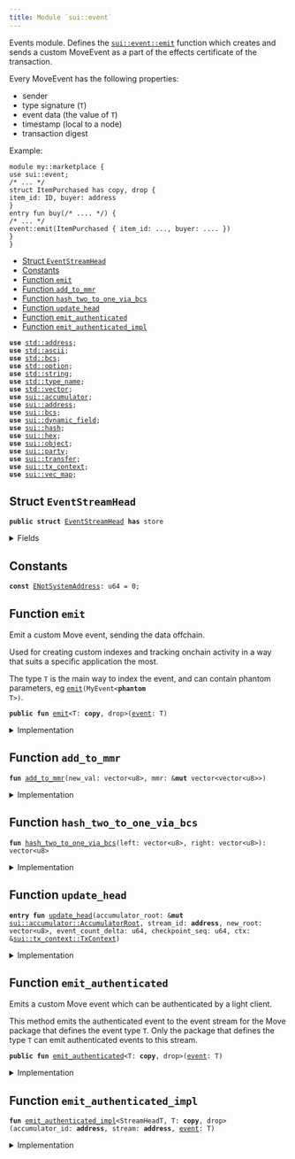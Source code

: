 ```yaml
---
title: Module `sui::event`
---
```


Events module. Defines the <code><a href="../sui/event.md#sui_event_emit">sui::event::emit</a></code> function which
creates and sends a custom MoveEvent as a part of the effects
certificate of the transaction.

Every MoveEvent has the following properties:
- sender
- type signature (<code>T</code>)
- event data (the value of <code>T</code>)
- timestamp (local to a node)
- transaction digest

Example:
```
module my::marketplace {
use sui::event;
/* ... */
struct ItemPurchased has copy, drop {
item_id: ID, buyer: address
}
entry fun buy(/* .... */) {
/* ... */
event::emit(ItemPurchased { item_id: ..., buyer: .... })
}
}
```


-  [Struct `EventStreamHead`](#sui_event_EventStreamHead)
-  [Constants](#@Constants_0)
-  [Function `emit`](#sui_event_emit)
-  [Function `add_to_mmr`](#sui_event_add_to_mmr)
-  [Function `hash_two_to_one_via_bcs`](#sui_event_hash_two_to_one_via_bcs)
-  [Function `update_head`](#sui_event_update_head)
-  [Function `emit_authenticated`](#sui_event_emit_authenticated)
-  [Function `emit_authenticated_impl`](#sui_event_emit_authenticated_impl)


<pre><code><b>use</b> <a href="../std/address.md#std_address">std::address</a>;
<b>use</b> <a href="../std/ascii.md#std_ascii">std::ascii</a>;
<b>use</b> <a href="../std/bcs.md#std_bcs">std::bcs</a>;
<b>use</b> <a href="../std/option.md#std_option">std::option</a>;
<b>use</b> <a href="../std/string.md#std_string">std::string</a>;
<b>use</b> <a href="../std/type_name.md#std_type_name">std::type_name</a>;
<b>use</b> <a href="../std/vector.md#std_vector">std::vector</a>;
<b>use</b> <a href="../sui/accumulator.md#sui_accumulator">sui::accumulator</a>;
<b>use</b> <a href="../sui/address.md#sui_address">sui::address</a>;
<b>use</b> <a href="../sui/bcs.md#sui_bcs">sui::bcs</a>;
<b>use</b> <a href="../sui/dynamic_field.md#sui_dynamic_field">sui::dynamic_field</a>;
<b>use</b> <a href="../sui/hash.md#sui_hash">sui::hash</a>;
<b>use</b> <a href="../sui/hex.md#sui_hex">sui::hex</a>;
<b>use</b> <a href="../sui/object.md#sui_object">sui::object</a>;
<b>use</b> <a href="../sui/party.md#sui_party">sui::party</a>;
<b>use</b> <a href="../sui/transfer.md#sui_transfer">sui::transfer</a>;
<b>use</b> <a href="../sui/tx_context.md#sui_tx_context">sui::tx_context</a>;
<b>use</b> <a href="../sui/vec_map.md#sui_vec_map">sui::vec_map</a>;
</code></pre>



<a name="sui_event_EventStreamHead"></a>

## Struct `EventStreamHead`



<pre><code><b>public</b> <b>struct</b> <a href="../sui/event.md#sui_event_EventStreamHead">EventStreamHead</a> <b>has</b> store
</code></pre>



<details>
<summary>Fields</summary>


<dl>
<dt>
<code>mmr: vector&lt;vector&lt;u8&gt;&gt;</code>
</dt>
<dd>
 Merkle Mountain Range of all events in the stream.
</dd>
<dt>
<code>checkpoint_seq: u64</code>
</dt>
<dd>
 Checkpoint sequence number at which the event stream was written.
</dd>
<dt>
<code>num_events: u64</code>
</dt>
<dd>
 Number of events in the stream.
</dd>
</dl>


</details>

<a name="@Constants_0"></a>

## Constants


<a name="sui_event_ENotSystemAddress"></a>



<pre><code><b>const</b> <a href="../sui/event.md#sui_event_ENotSystemAddress">ENotSystemAddress</a>: u64 = 0;
</code></pre>



<a name="sui_event_emit"></a>

## Function `emit`

Emit a custom Move event, sending the data offchain.

Used for creating custom indexes and tracking onchain
activity in a way that suits a specific application the most.

The type <code>T</code> is the main way to index the event, and can contain
phantom parameters, eg <code><a href="../sui/event.md#sui_event_emit">emit</a>(MyEvent&lt;<b>phantom</b> T&gt;)</code>.


<pre><code><b>public</b> <b>fun</b> <a href="../sui/event.md#sui_event_emit">emit</a>&lt;T: <b>copy</b>, drop&gt;(<a href="../sui/event.md#sui_event">event</a>: T)
</code></pre>



<details>
<summary>Implementation</summary>


<pre><code><b>public</b> <b>native</b> <b>fun</b> <a href="../sui/event.md#sui_event_emit">emit</a>&lt;T: <b>copy</b> + drop&gt;(<a href="../sui/event.md#sui_event">event</a>: T);
</code></pre>



</details>

<a name="sui_event_add_to_mmr"></a>

## Function `add_to_mmr`



<pre><code><b>fun</b> <a href="../sui/event.md#sui_event_add_to_mmr">add_to_mmr</a>(new_val: vector&lt;u8&gt;, mmr: &<b>mut</b> vector&lt;vector&lt;u8&gt;&gt;)
</code></pre>



<details>
<summary>Implementation</summary>


<pre><code><b>fun</b> <a href="../sui/event.md#sui_event_add_to_mmr">add_to_mmr</a>(new_val: vector&lt;u8&gt;, mmr: &<b>mut</b> vector&lt;vector&lt;u8&gt;&gt;) {
    <b>let</b> <b>mut</b> i = 0;
    <b>let</b> <b>mut</b> cur = new_val;
    <b>while</b> (i &lt; vector::length(mmr)) {
        <b>let</b> r = vector::borrow_mut(mmr, i);
        <b>if</b> (vector::is_empty(r)) {
            *r = cur;
            <b>return</b>
        } <b>else</b> {
            cur = <a href="../sui/event.md#sui_event_hash_two_to_one_via_bcs">hash_two_to_one_via_bcs</a>(*r, cur);
            *r = vector::empty();
        };
        i = i + 1;
    };
    // Vector length insufficient. Increase by 1.
    vector::push_back(mmr, cur);
}
</code></pre>



</details>

<a name="sui_event_hash_two_to_one_via_bcs"></a>

## Function `hash_two_to_one_via_bcs`



<pre><code><b>fun</b> <a href="../sui/event.md#sui_event_hash_two_to_one_via_bcs">hash_two_to_one_via_bcs</a>(left: vector&lt;u8&gt;, right: vector&lt;u8&gt;): vector&lt;u8&gt;
</code></pre>



<details>
<summary>Implementation</summary>


<pre><code><b>fun</b> <a href="../sui/event.md#sui_event_hash_two_to_one_via_bcs">hash_two_to_one_via_bcs</a>(left: vector&lt;u8&gt;, right: vector&lt;u8&gt;): vector&lt;u8&gt; {
    <b>let</b> left_bytes = <a href="../sui/bcs.md#sui_bcs_to_bytes">bcs::to_bytes</a>(&left);
    <b>let</b> right_bytes = <a href="../sui/bcs.md#sui_bcs_to_bytes">bcs::to_bytes</a>(&right);
    <b>let</b> <b>mut</b> concatenated = left_bytes;
    vector::append(&<b>mut</b> concatenated, right_bytes);
    <a href="../sui/hash.md#sui_hash_blake2b256">hash::blake2b256</a>(&concatenated)
}
</code></pre>



</details>

<a name="sui_event_update_head"></a>

## Function `update_head`



<pre><code><b>entry</b> <b>fun</b> <a href="../sui/event.md#sui_event_update_head">update_head</a>(accumulator_root: &<b>mut</b> <a href="../sui/accumulator.md#sui_accumulator_AccumulatorRoot">sui::accumulator::AccumulatorRoot</a>, stream_id: <b>address</b>, new_root: vector&lt;u8&gt;, event_count_delta: u64, checkpoint_seq: u64, ctx: &<a href="../sui/tx_context.md#sui_tx_context_TxContext">sui::tx_context::TxContext</a>)
</code></pre>



<details>
<summary>Implementation</summary>


<pre><code><b>entry</b> <b>fun</b> <a href="../sui/event.md#sui_event_update_head">update_head</a>(
    accumulator_root: &<b>mut</b> <a href="../sui/accumulator.md#sui_accumulator_AccumulatorRoot">accumulator::AccumulatorRoot</a>,
    stream_id: <b>address</b>,
    new_root: vector&lt;u8&gt;,
    event_count_delta: u64,
    checkpoint_seq: u64,
    ctx: &TxContext,
) {
    <b>assert</b>!(ctx.sender() == @0x0, <a href="../sui/event.md#sui_event_ENotSystemAddress">ENotSystemAddress</a>);
    <b>let</b> name = <a href="../sui/accumulator.md#sui_accumulator_accumulator_key">accumulator::accumulator_key</a>&lt;<a href="../sui/event.md#sui_event_EventStreamHead">EventStreamHead</a>&gt;(stream_id);
    <b>if</b> (
        <a href="../sui/dynamic_field.md#sui_dynamic_field_exists_with_type">dynamic_field::exists_with_type</a>&lt;<a href="../sui/accumulator.md#sui_accumulator_Key">accumulator::Key</a>&lt;<a href="../sui/event.md#sui_event_EventStreamHead">EventStreamHead</a>&gt;, <a href="../sui/event.md#sui_event_EventStreamHead">EventStreamHead</a>&gt;(
            accumulator_root.id(),
            <b>copy</b> name,
        )
    ) {
        <b>let</b> head: &<b>mut</b> <a href="../sui/event.md#sui_event_EventStreamHead">EventStreamHead</a> = <a href="../sui/dynamic_field.md#sui_dynamic_field_borrow_mut">dynamic_field::borrow_mut</a>&lt;
            <a href="../sui/accumulator.md#sui_accumulator_Key">accumulator::Key</a>&lt;<a href="../sui/event.md#sui_event_EventStreamHead">EventStreamHead</a>&gt;,
            <a href="../sui/event.md#sui_event_EventStreamHead">EventStreamHead</a>,
        &gt;(accumulator_root.id_mut(), name);
        <a href="../sui/event.md#sui_event_add_to_mmr">add_to_mmr</a>(new_root, &<b>mut</b> head.mmr);
        head.num_events = head.num_events + event_count_delta;
        head.checkpoint_seq = checkpoint_seq;
    } <b>else</b> {
        <b>let</b> <b>mut</b> initial_mmr = vector::empty();
        <a href="../sui/event.md#sui_event_add_to_mmr">add_to_mmr</a>(new_root, &<b>mut</b> initial_mmr);
        <b>let</b> head = <a href="../sui/event.md#sui_event_EventStreamHead">EventStreamHead</a> {
            mmr: initial_mmr,
            checkpoint_seq: checkpoint_seq,
            num_events: event_count_delta,
        };
        <a href="../sui/dynamic_field.md#sui_dynamic_field_add">dynamic_field::add</a>&lt;<a href="../sui/accumulator.md#sui_accumulator_Key">accumulator::Key</a>&lt;<a href="../sui/event.md#sui_event_EventStreamHead">EventStreamHead</a>&gt;, <a href="../sui/event.md#sui_event_EventStreamHead">EventStreamHead</a>&gt;(
            accumulator_root.id_mut(),
            name,
            head,
        );
    };
}
</code></pre>



</details>

<a name="sui_event_emit_authenticated"></a>

## Function `emit_authenticated`

Emits a custom Move event which can be authenticated by a light client.

This method emits the authenticated event to the event stream for the Move package that
defines the event type <code>T</code>.
Only the package that defines the type <code>T</code> can emit authenticated events to this stream.


<pre><code><b>public</b> <b>fun</b> <a href="../sui/event.md#sui_event_emit_authenticated">emit_authenticated</a>&lt;T: <b>copy</b>, drop&gt;(<a href="../sui/event.md#sui_event">event</a>: T)
</code></pre>



<details>
<summary>Implementation</summary>


<pre><code><b>public</b> <b>fun</b> <a href="../sui/event.md#sui_event_emit_authenticated">emit_authenticated</a>&lt;T: <b>copy</b> + drop&gt;(<a href="../sui/event.md#sui_event">event</a>: T) {
    <b>let</b> stream_id = type_name::original_id&lt;T&gt;();
    <b>let</b> accumulator_addr = <a href="../sui/accumulator.md#sui_accumulator_accumulator_address">accumulator::accumulator_address</a>&lt;<a href="../sui/event.md#sui_event_EventStreamHead">EventStreamHead</a>&gt;(stream_id);
    <a href="../sui/event.md#sui_event_emit_authenticated_impl">emit_authenticated_impl</a>&lt;<a href="../sui/event.md#sui_event_EventStreamHead">EventStreamHead</a>, T&gt;(accumulator_addr, stream_id, <a href="../sui/event.md#sui_event">event</a>);
}
</code></pre>



</details>

<a name="sui_event_emit_authenticated_impl"></a>

## Function `emit_authenticated_impl`



<pre><code><b>fun</b> <a href="../sui/event.md#sui_event_emit_authenticated_impl">emit_authenticated_impl</a>&lt;StreamHeadT, T: <b>copy</b>, drop&gt;(accumulator_id: <b>address</b>, stream: <b>address</b>, <a href="../sui/event.md#sui_event">event</a>: T)
</code></pre>



<details>
<summary>Implementation</summary>


<pre><code><b>native</b> <b>fun</b> <a href="../sui/event.md#sui_event_emit_authenticated_impl">emit_authenticated_impl</a>&lt;StreamHeadT, T: <b>copy</b> + drop&gt;(
    accumulator_id: <b>address</b>,
    stream: <b>address</b>,
    <a href="../sui/event.md#sui_event">event</a>: T,
);
</code></pre>



</details>
